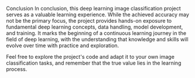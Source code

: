 Conclusion
In conclusion, this deep learning image classification project serves as a valuable learning experience. While the achieved accuracy may not be the primary focus, the project provides hands-on exposure to fundamental deep learning concepts, data handling, model development, and training. It marks the beginning of a continuous learning journey in the field of deep learning, with the understanding that knowledge and skills will evolve over time with practice and exploration.

Feel free to explore the project's code and adapt it to your own image classification tasks, and remember that the true value lies in the learning process.
